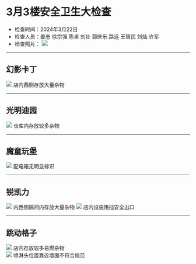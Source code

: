 # 3月3楼安全卫生大检查
- 检查时间：2024年3月22日
 - 检查人员：姜志 徐宗强 陈卓 刘壮 郭庆乐 路远 王智民 刘灿 许军
 - 检查照片：
 ![](/inspection-img/m3/2m-2f-inspection-person.jpg)
---
## 幻影卡丁
![](/inspection-img/m3/2m-3f-1.jpg)
店内西侧存放大量杂物

---

## 光明迪园
![](/inspection-img/m3/2m-3f-2.jpg)
仓库内存放较多杂物

---

## 魔童玩堡
![](/inspection-img/m3/2m-3f-3.jpg)
配电箱无明显标识

---

## 锐凯力
![](/inspection-img/m3/2m-3f-4.jpg)
内西侧隔间内存放大量杂物
![](/inspection-img/m3/2m-3f-5.jpg)
店内设施阻挡安全出口

---

## 跳动格子
![](/inspection-img/m3/2m-3f-6.jpg)
店内存放较多易燃杂物  
![](/inspection-img/m3/2m-3f-7.jpg)
喷淋头位置靠近墙面不符合规范
